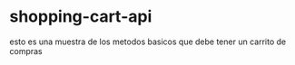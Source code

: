 # shopping-cart-api
esto es una muestra de los metodos basicos que debe tener un carrito de compras
